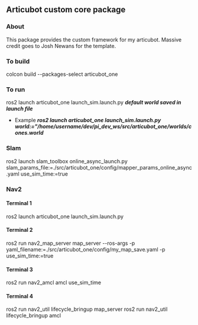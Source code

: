 ## Articubot custom core package

### About

This package provides the custom framework for my articubot. Massive credit goes to Josh Newans for the template. 

### To build

colcon build --packages-select articubot_one

### To run

ros2 launch articubot_one launch_sim.launch.py  ***default world saved in launch file***

- Example ***ros2 launch articubot_one launch_sim.launch.py world:="/home/username/dev/pi_dev_ws/src/articubot_one/worlds/cones.world***

### Slam

ros2 launch slam_toolbox online_async_launch.py slam_params_file:=./src/articubot_one/config/mapper_params_online_async.yaml use_sim_time:=true


### Nav2

#### Terminal 1
ros2 launch articubot_one launch_sim.launch.py
#### Terminal 2
ros2 run nav2_map_server map_server --ros-args -p yaml_filename:=./src/articubot_one/config/my_map_save.yaml -p use_sim_time:=true
#### Terminal 3
ros2 run nav2_amcl amcl use_sim_time 
#### Terminal 4
ros2 run nav2_util lifecycle_bringup map_server
ros2 run nav2_util lifecycle_bringup amcl


